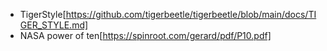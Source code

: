 - TigerStyle[https://github.com/tigerbeetle/tigerbeetle/blob/main/docs/TIGER_STYLE.md]
- NASA power of ten[https://spinroot.com/gerard/pdf/P10.pdf]
